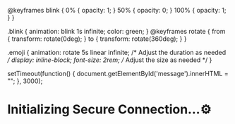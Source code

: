 @keyframes blink {
0% {
opacity: 1;
}
50% {
opacity: 0;
}
100% {
opacity: 1;
}
}

.blink {
animation: blink 1s infinite;
color: green;
}
@keyframes rotate {
from {
transform: rotate(0deg);
}
to {
transform: rotate(360deg);
}
}

.emoji {
animation: rotate 5s linear infinite; /* Adjust the duration as needed */
display: inline-block;
font-size: 2rem; /* Adjust the size as needed */
}

setTimeout(function() {
document.getElementById('message').innerHTML = "";
}, 3000);
<h1 class="blink" id="message">Initializing Secure Connection...<span class="emoji">⚙</span></h1>
